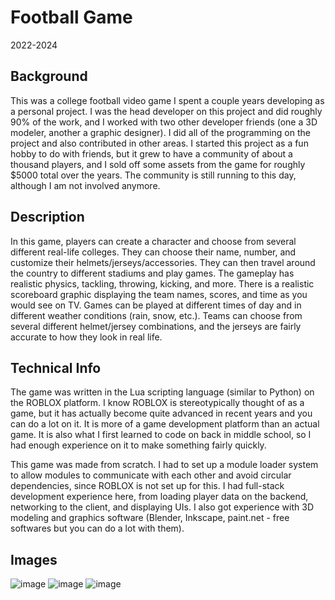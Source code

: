# Football Game
2022-2024

## Background
This was a college football video game I spent a couple years developing as a personal project. I was the head developer on this project and did roughly 90% of the work, and I worked with two other developer friends (one a 3D modeler, another a graphic designer). 
I did all of the programming on the project and also contributed in other areas. I started this project as a fun hobby to do with friends, but it grew to have a community of about a thousand players, and I sold off some assets from the game for roughly $5000 total over the years.
The community is still running to this day, although I am not involved anymore.

## Description
In this game, players can create a character and choose from several different real-life colleges. They can choose their name, number, and customize their helmets/jerseys/accessories. They can then travel around the country to different stadiums and play games.
The gameplay has realistic physics, tackling, throwing, kicking, and more. There is a realistic scoreboard graphic displaying the team names, scores, and time as you would see on TV. Games can be played at different times of day and in different weather conditions (rain, snow, etc.). 
Teams can choose from several different helmet/jersey combinations, and the jerseys are fairly accurate to how they look in real life.

## Technical Info
The game was written in the Lua scripting language (similar to Python) on the ROBLOX platform. I know ROBLOX is stereotypically thought of as a game, but it has actually become quite advanced in recent years and you can do a lot on it. 
It is more of a game development platform than an actual game. It is also what I first learned to code on back in middle school, so I had enough experience on it to make something fairly quickly. 

This game was made from scratch. I had to set up a module loader system to allow modules to communicate with each other and avoid circular dependencies, since ROBLOX is not set up for this. I had full-stack development experience here, from loading player data on the backend,
networking to the client, and displaying UIs. I also got experience with 3D modeling and graphics software (Blender, Inkscape, paint.net - free softwares but you can do a lot with them). 

## Images
![image](https://github.com/jpohlabel/portfolio/assets/113477103/d5142746-894c-4675-b2e0-d493b1b825ba)
![image](https://github.com/jpohlabel/portfolio/assets/113477103/8fd2703f-0880-402a-8199-e5be20e94589)
![image](https://github.com/jpohlabel/portfolio/assets/113477103/ec229768-8e63-4bba-82a9-49efa33732a0)


